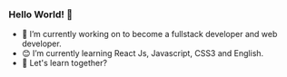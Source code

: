 ### Hello World! 👋

- 🔭 I’m currently working on to become a fullstack developer and web developer.
- 😊 I’m currently learning React Js, Javascript, CSS3 and English. 
- 💬 Let's learn together?
